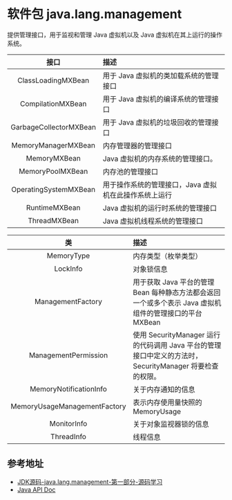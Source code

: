 # 软件包 java.lang.management

提供管理接口，用于监视和管理 Java 虚拟机以及 Java 虚拟机在其上运行的操作系统。

| 接口 | 描述 | 
|:-----:|:-------|
|ClassLoadingMXBean | 用于 Java 虚拟机的类加载系统的管理接口 |
|CompilationMXBean | 用于 Java 虚拟机的编译系统的管理接口 |
|GarbageCollectorMXBean | 用于 Java 虚拟机的垃圾回收的管理接口 |
|MemoryManagerMXBean | 内存管理器的管理接口 |
|MemoryMXBean | Java 虚拟机的内存系统的管理接口。
|MemoryPoolMXBean | 内存池的管理接口 |
|OperatingSystemMXBean | 用于操作系统的管理接口，Java 虚拟机在此操作系统上运行 |
|RuntimeMXBean | Java 虚拟机的运行时系统的管理接口 |
|ThreadMXBean | Java 虚拟机线程系统的管理接口 |

| 类 | 描述 | 
|:-----:|:-------|
|MemoryType | 内存类型（枚举类型） |
|LockInfo | 对象锁信息 |
|ManagementFactory| 用于获取 Java 平台的管理 Bean 每种静态方法都会返回一个或多个表示 Java 虚拟机组件的管理接口的平台 MXBean |
|ManagementPermission|使用 SecurityManager 运行的代码调用 Java 平台的管理接口中定义的方法时，SecurityManager 将要检查的权限。|
|MemoryNotificationInfo|关于内存通知的信息|
|MemoryUsageManagementFactory|表示内存使用量快照的 MemoryUsage |
|MonitorInfo|关于对象监视器锁的信息|
|ThreadInfo|线程信息|

## 参考地址
* [JDK源码-java.lang.management-第一部分-源码学习](https://blog.csdn.net/qxc1281/article/details/53857295)
* [Java API Doc](https://docs.oracle.com/javase/7/docs/api/java/lang/management/package-use.html)